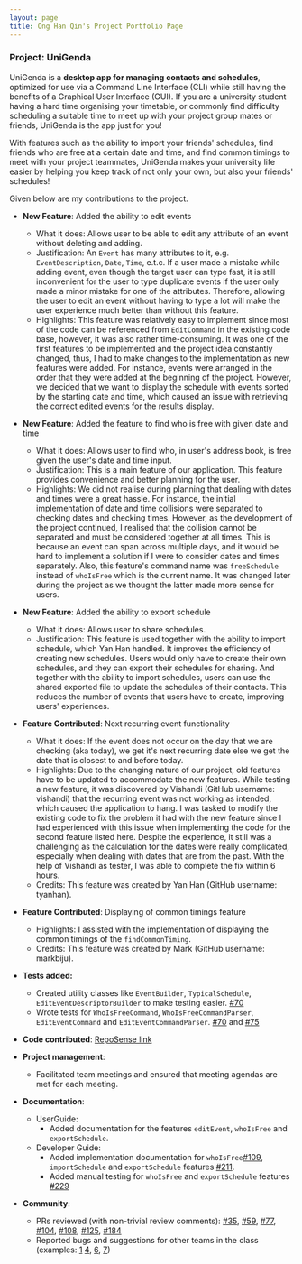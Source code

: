 ```yaml
---
layout: page
title: Ong Han Qin's Project Portfolio Page
---
```


### Project: UniGenda

UniGenda is a **desktop app for managing contacts and schedules**, optimized for use via a Command Line Interface (CLI) while still having the benefits of a Graphical User Interface (GUI). If you are a university student having a hard time organising your timetable, or commonly find difficulty scheduling a suitable time to meet up with your project group mates or friends, UniGenda is the app just for you!

With features such as the ability to import your friends' schedules, find friends who are free at a certain date and time, and find common timings to meet with your project teammates, UniGenda makes your university life easier by helping you keep track of not only your own, but also your friends' schedules!

Given below are my contributions to the project.

* **New Feature**: Added the ability to edit events
  * What it does: Allows user to be able to edit any attribute of an event without deleting and adding.
  * Justification: An `Event` has many attributes to it, e.g. `EventDescription`, `Date`, `Time`, e.t.c. If a user made a mistake while adding event, even though the target user can type fast, it is still inconvenient for the user to type duplicate events if the user only made a minor mistake for one of the attributes. Therefore, allowing the user to edit an event without having to type a lot will make the user experience much better than without this feature.
  * Highlights: This feature was relatively easy to implement since most of the code can be referenced from `EditCommand` in the existing code base, however, it was also rather time-consuming. It was one of the first features to be implemented and the project idea constantly changed, thus, I had to make changes to the implementation as new features were added. For instance, events were arranged in the order that they were added at the beginning of the project. However, we decided that we want to display the schedule with events sorted by the starting date and time, which caused an issue with retrieving the correct edited events for the results display.

* **New Feature**: Added the feature to find who is free with given date and time
  * What it does: Allows user to find who, in user's address book, is free given the user's date and time input.
  * Justification: This is a main feature of our application. This feature provides convenience and better planning for the user.
  * Highlights: We did not realise during planning that dealing with dates and times were a great hassle. For instance, the initial implementation of date and time collisions were separated to checking dates and checking times. However, as the development of the project continued, I realised that the collision cannot be separated and must be considered together at all times. This is because an event can span across multiple days, and it would be hard to implement a solution if I were to consider dates and times separately. Also, this feature's command name was `freeSchedule` instead of `whoIsFree` which is the current name. It was changed later during the project as we thought the latter made more sense for users.

* **New Feature**: Added the ability to export schedule
  * What it does: Allows user to share schedules.
  * Justification: This feature is used together with the ability to import schedule, which Yan Han handled. It improves the efficiency of creating new schedules. Users would only have to create their own schedules, and they can export their schedules for sharing. And together with the ability to import schedules, users can use the shared exported file to update the schedules of their contacts. This reduces the number of events that users have to create, improving users' experiences.

* **Feature Contributed**: Next recurring event functionality
  * What it does: If the event does not occur on the day that we are checking (aka today), we get it's next recurring date else we get the date that is closest to and before today.
  * Highlights: Due to the changing nature of our project, old features have to be updated to accommodate the new features. While testing a new feature, it was discovered by Vishandi (GitHub username: vishandi) that the recurring event was not working as intended, which caused the application to hang. I was tasked to modify the existing code to fix the problem it had with the new feature since I had experienced with this issue when implementing the code for the second feature listed here. Despite the experience, it still was a challenging as the calculation for the dates were really complicated, especially when dealing with dates that are from the past. With the help of Vishandi as tester, I was able to complete the fix within 6 hours.
  * Credits: This feature was created by Yan Han (GitHub username: tyanhan).

* **Feature Contributed**: Displaying of common timings feature
  * Highlights: I assisted with the implementation of displaying the common timings of the `findCommonTiming`.
  * Credits: This feature was created by Mark (GitHub username: markbiju).
    
* **Tests added:**
  * Created utility classes like `EventBuilder`, `TypicalSchedule`, `EditEventDescriptorBuilder` to make testing easier. [\#70](https://github.com/AY2122S2-CS2103T-W09-1/tp/pull/70/)
  * Wrote tests for `WhoIsFreeCommand`, `WhoIsFreeCommandParser`, `EditEventCommand` and `EditEventCommandParser`. [\#70](https://github.com/AY2122S2-CS2103T-W09-1/tp/pull/70/) and [\#75](https://github.com/AY2122S2-CS2103T-W09-1/tp/pull/75/)

* **Code contributed**: [RepoSense link](https://nus-cs2103-ay2122s2.github.io/tp-dashboard/?search=hanqinilnix&breakdown=true)

* **Project management**:
  * Facilitated team meetings and ensured that meeting agendas are met for each meeting.

* **Documentation**:
  * UserGuide:
    * Added documentation for the features `editEvent`, `whoIsFree` and `exportSchedule`.
  * Developer Guide:
    * Added implementation documentation for `whoIsFree`[\#109](https://github.com/AY2122S2-CS2103T-W09-1/tp/pull/109), `importSchedule` and `exportSchedule` features [\#211](https://github.com/AY2122S2-CS2103T-W09-1/tp/pull/211).
    * Added manual testing for `whoIsFree` and `exportSchedule` features [\#229](https://github.com/AY2122S2-CS2103T-W09-1/tp/pull/229/)
      
* **Community**:
    * PRs reviewed (with non-trivial review comments): [\#35](https://github.com/AY2122S2-CS2103T-W09-1/tp/pull/35/), [\#59](https://github.com/AY2122S2-CS2103T-W09-1/tp/pull/59/), [\#77](https://github.com/AY2122S2-CS2103T-W09-1/tp/pull/77/), [\#104](https://github.com/AY2122S2-CS2103T-W09-1/tp/pull/104/), [\#108](https://github.com/AY2122S2-CS2103T-W09-1/tp/pull/108/), [\#125](https://github.com/AY2122S2-CS2103T-W09-1/tp/pull/125/), [\#184](https://github.com/AY2122S2-CS2103T-W09-1/tp/pull/184/)
    * Reported bugs and suggestions for other teams in the class (examples: [1](https://github.com/hanqinilnix/ped/issues/1) [4](https://github.com/hanqinilnix/ped/issues/4), [6](https://github.com/hanqinilnix/ped/issues/6), [7](https://github.com/hanqinilnix/ped/issues/7))
